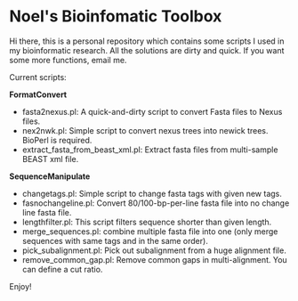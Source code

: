 # Noel's Bioinfomatic Toolbox

Hi there, this is a personal repository which contains some scripts I used in my bioinformatic research.
All the solutions are dirty and quick. If you want some more functions, email me.

Current scripts:

**FormatConvert**
- fasta2nexus.pl: A quick-and-dirty script to convert Fasta files to Nexus files.
- nex2nwk.pl: Simple script to convert nexus trees into newick trees. BioPerl is required.
- extract_fasta_from_beast_xml.pl: Extract fasta files from multi-sample BEAST xml file.

**SequenceManipulate**
- changetags.pl: Simple script to change fasta tags with given new tags.
- fasnochangeline.pl: Convert 80/100-bp-per-line fasta file into no change line fasta file.
- lengthfilter.pl: This script filters sequence shorter than given length.
- merge_sequences.pl: combine multiple fasta file into one (only merge sequences with same tags and in the same order).
- pick_subalignment.pl: Pick out subalignment from a huge alignment file.
- remove_common_gap.pl: Remove common gaps in multi-alignment. You can define a cut ratio.
	
	
Enjoy!
